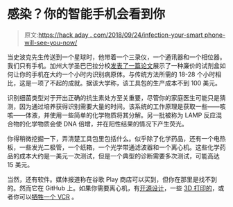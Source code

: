 # 感染？你的智能手机会看到你

> 原文:[https://hack aday . com/2018/09/24/infection-your-smart phone-will-see-you-now/](https://hackaday.com/2018/09/24/infection-your-smartphone-will-see-you-now/)

当史波克先生传送到一个星球时，他带着一个三录仪，一个通讯器和一个相位器。我们只有手机。加州大学圣巴巴拉分校[发表了一篇论文](https://www.ebiomedicine.com/article/S2352-3964(18)30356-6/fulltext)展示了一种廉价的试剂盒如何让你的手机在大约一个小时内识别病原体。与传统方法所需的 18-28 个小时相比，这是一项了不起的成就。据该大学称，该工具包的生产成本不到 100 美元。

识别细菌类型对于开出正确的抗生素处方至关重要，尽管你的家庭医生可能只是猜测，因为通过培养获得识别需要大量的时间。该系统的工作原理是获取一些——咳咳——体液，并使用一些简单的化学物质将其分解。另一批被称为 LAMP 反应混合物的化学物质会使 DNA 倍增，并在阳性结果的情况下产生荧光。

你得稍微挖掘一下，弄清楚工具包里包括什么。似乎除了化学药品，还有一个电热板，一些发光二极管，一个纸箱，一个光学带通滤波器和一个离心机。这些化学药品的成本大约是一美元一次测试，但是一个典型的诊断需要多次测试，可能高达 15 美元。

当然，还有软件。媒体报道称在谷歌 Play 商店可以买到，但你在那里是找不到的。然而它在 GitHub 上。如果你需要离心机，有[开源设计](https://hackaday.com/2013/09/23/openfuge-an-open-source-centrifuge/)，一些 [3D 打印的](https://hackaday.com/2016/05/03/dna-extraction-with-a-3d-printed-centrifuge/)，或者你可以[牺牲一个 VCR](https://hackaday.com/2013/09/21/vcr-centrifuge/) 。